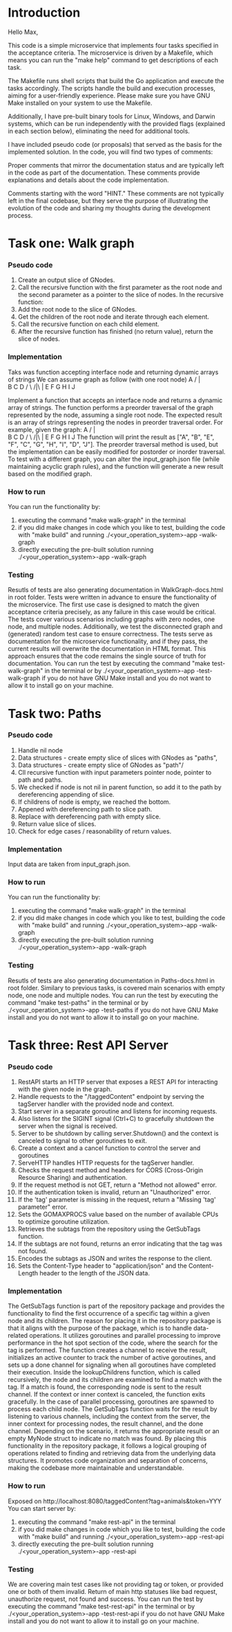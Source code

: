 # Introduction
Hello Max,

This code is a simple microservice that implements four tasks specified in the acceptance criteria. The microservice is driven by a Makefile, which means you can run the "make help" command to get descriptions of each task.

The Makefile runs shell scripts that build the Go application and execute the tasks accordingly. The scripts handle the build and execution processes, aiming for a user-friendly experience. Please make sure you have GNU Make installed on your system to use the Makefile.

Additionally, I have pre-built binary tools for Linux, Windows, and Darwin systems, which can be run independently with the provided flags (explained in each section below), eliminating the need for additional tools.

I have included pseudo code (or proposals) that served as the basis for the implemented solution. 
In the code, you will find two types of comments:

Proper comments that mirror the documentation status and are typically left in the code as part of the documentation. These comments provide explanations and details about the code implementation.

Comments starting with the word "HINT." These comments are not typically left in the final codebase, but they serve the purpose of illustrating the evolution of the code and sharing my thoughts during the development process.

# Task one: Walk graph

### Pseudo code
1. Create an output slice of GNodes.
2. Call the recursive function with the first parameter as the root node and the second parameter as a pointer to the slice of nodes.
In the recursive function:
3. Add the root node to the slice of GNodes.
4. Get the children of the root node and iterate through each element.
5. Call the recursive function on each child element.
6. After the recursive function has finished (no return value), return the slice of nodes.
	
### Implementation
Taks was function accepting interface node and returning dynamic arrays of strings
We can assume graph as follow (with one root node)
          A
     /    |    \
    B     C     D
   / \   /|\    | 
  E  F  G H I   J

Implement a function that accepts an interface node and returns a dynamic array of strings.
The function performs a preorder traversal of the graph represented by the node, assuming a single root node.
The expected result is an array of strings representing the nodes in preorder traversal order.
For example, given the graph:
         A
    /    |    \
   B     C     D
  / \   /|\    | 
 E  F  G H I   J
The function will print the result as ["A", "B", "E", "F", "C", "G", "H", "I", "D", "J"].
The preorder traversal method is used, but the implementation can be easily modified for postorder or inorder traversal.
To test with a different graph, you can alter the input_graph.json file (while maintaining acyclic graph rules), and the function will generate a new result based on the modified graph.

### How to run
You can run the functionality by:
1. executing the command "make walk-graph" in the terminal
2. if you did make changes in code which you like to test, building the code with "make build" and running ./<your_operation_system>-app -walk-graph
3. directly executing the pre-built solution running ./<your_operation_system>-app -walk-graph

### Testing

Resutls of tests are also generating documentation in WalkGraph-docs.html in root folder.
Tests were written in advance to ensure the functionality of the microservice.
The first use case is designed to match the given acceptance criteria precisely, as any failure in this case would be critical.
The tests cover various scenarios including graphs with zero nodes, one node, and multiple nodes.
Additionally, we test the disconnected graph and (generated) random test case to ensure correctness.
The tests serve as documentation for the microservice functionality, and if they pass, the current results will overwrite the documentation in HTML format. This approach ensures that the code remains the single source of truth for documentation.
You can run the test by executing the command "make test-walk-graph" in the terminal or by ./<your_operation_system>-app -test-walk-graph if you do not have GNU Make install and you do not want to allow it to install go on your machine.

# Task two: Paths 

### Pseudo code

1. Handle nil node
2. Data structures - create empty slice of slices with GNodes as "paths",
3. Data structures - create empty slice of GNodes as "path"/
4. Cll recursive function with input parameters pointer node, pointer to path and paths.
5. We checked if node is not nil in parent function, so add it to the path by dereferencing appending of slice.
6. If childrens of node is empty, we reached the bottom.
7. Appened with dereferencing path to slice path.
8. Replace with dereferencing path with empty slice.  
9. Return value slice of slices.
10. Check for edge cases / reasonability of return values.

### Implementation
Input data are taken from input_graph.json. 

### How to run
You can run the functionality by:
1. executing the command "make walk-graph" in the terminal
2. if you did make changes in code which you like to test, building the code with "make build" and running ./<your_operation_system>-app -walk-graph
3. directly executing the pre-built solution running ./<your_operation_system>-app -walk-graph

### Testing
Resutls of tests are also generating documentation in Paths-docs.html in root folder. Similary to previous tasks, is covered main scenarios with empty node, one node and multiple nodes.
You can run the test by executing the command "make test-paths" in the terminal or by ./<your_operation_system>-app -test-paths if you do not have GNU Make install and you do not want to allow it to install go on your machine.

# Task three: Rest API Server

### Pseudo code
1. RestAPI starts an HTTP server that exposes a REST API for interacting with the given node in the graph.
2. Handle requests to the "/taggedContent" endpoint by serving the tagServer handler with the provided node and context.
3. Start server in a separate goroutine and listens for incoming requests.
4. Also listens for the SIGINT signal (Ctrl+C) to gracefully shutdown the server when the signal is received.
5. Server to be shutdown by calling server.Shutdown() and the context is canceled to signal to other goroutines to exit.
6. Create a context and a cancel function to control the server and goroutines
7. ServeHTTP handles HTTP requests for the tagServer handler.
8. Checks the request method and headers for CORS (Cross-Origin Resource Sharing) and authentication.
9. If the request method is not GET, return a "Method not allowed" error.
10. If the authentication token is invalid, return an "Unauthorized" error.
11. If the 'tag' parameter is missing in the request, return a "Missing 'tag' parameter" error.
12. Sets the GOMAXPROCS value based on the number of available CPUs to optimize goroutine utilization.
13. Retrieves the subtags from the repository using the GetSubTags function.
14. If the subtags are not found, returns an error indicating that the tag was not found.
15. Encodes the subtags as JSON and writes the response to the client.
16. Sets the Content-Type header to "application/json" and the Content-Length header to the length of the JSON data.

### Implementation

The GetSubTags function is part of the repository package and provides the functionality to find the first occurrence of a specific tag within a given node and its children. The reason for placing it in the repository package is that it aligns with the purpose of the package, which is to handle data-related operations. It utilizes goroutines and parallel processing to improve performance in the hot spot section of the code, where the search for the tag is performed.
The function creates a channel to receive the result, initializes an active counter to track the number of active goroutines, and sets up a done channel for signaling when all goroutines have completed their execution.
Inside the lookupChildrens function, which is called recursively, the node and its children are examined to find a match with the tag. If a match is found, the corresponding node is sent to the result channel. If the context or inner context is canceled, the function exits gracefully. In the case of parallel processing, goroutines are spawned to process each child node.
The GetSubTags function waits for the result by listening to various channels, including the context from the server, the inner context for processing nodes, the result channel, and the done channel. Depending on the scenario, it returns the appropriate result or an empty MyNode struct to indicate no match was found.
By placing this functionality in the repository package, it follows a logical grouping of operations related to finding and retrieving data from the underlying data structures. It promotes code organization and separation of concerns, making the codebase more maintainable and understandable.

### How to run
Exposed on http://localhost:8080/taggedContent?tag=animals&token=YYY
You can start server by:
1. executing the command "make rest-api" in the terminal
2. if you did make changes in code which you like to test, building the code with "make build" and running ./<your_operation_system>-app -rest-api
3. directly executing the pre-built solution running ./<your_operation_system>-app -rest-api

### Testing
We are covering main test cases like not providing tag or token, or provided one or both of them invalid. Return of main http statuses
like bad request, unauthorize request, not found and success.
You can run the test by executing the command "make test-rest-api" in the terminal or by ./<your_operation_system>-app -test-rest-api if you do not have GNU Make install and you do not want to allow it to install go on your machine.
